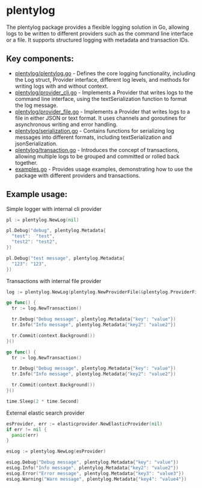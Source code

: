 # plentylog

The plentylog package provides a flexible logging solution in Go, allowing logs to be written to different providers such as the command line interface or a file. It supports structured logging with metadata and transaction IDs.

## Key components:

- [plentylog/plentylog.go]() - Defines the core logging functionality, including the Log struct, Provider interface, different log levels, and methods for writing logs with and without context.
- [plentylog/provider_cli.go]() -  Implements a Provider that writes logs to the command line interface, using the textSerialization function to format the log message.
- [plentylog/provider_file.go]() - Implements a Provider that writes logs to a file in either JSON or text format. It uses channels and goroutines for asynchronous writing and error handling.
- [plentylog/serialization.go]() - Contains functions for serializing log messages into different formats, including textSerialization and jsonSerialization.
- [plentylog/transaction.go]() - Introduces the concept of transactions, allowing multiple logs to be grouped and committed or rolled back together.
- [examples.go]() - Provides usage examples, demonstrating how to use the package with different providers and transactions.

## Example usage:

Simple logger with internal cli provider

```go
pl := plentylog.NewLog(nil)

pl.Debug("debug", plentylog.Metadata{
  "test":  "test",
  "test2": "test2",
})

pl.Debug("test message", plentylog.Metadata{
  "123": "123",
})
```

Transactions with internal file provider

```go
log := plentylog.NewLog(plentylog.NewProviderFile(&plentylog.ProviderFileOptions{Format: plentylog.FormatJSON}))

go func() {
  tr := log.NewTransaction()

  tr.Debug("Debug message", plentylog.Metadata{"key": "value"})
  tr.Info("Info message", plentylog.Metadata{"key2": "value2"})

  tr.Commit(context.Background())
}()

go func() {
  tr := log.NewTransaction()

  tr.Debug("Debug message", plentylog.Metadata{"key": "value"})
  tr.Info("Info message", plentylog.Metadata{"key2": "value2"})

  tr.Commit(context.Background())
}()

time.Sleep(2 * time.Second)
```

External elastic search provider

```go
esProvider, err := elasticprovider.NewElasticProvider(nil)
if err != nil {
  panic(err)
}

esLog := plentylog.NewLog(esProvider)

esLog.Debug("Debug message", plentylog.Metadata{"key": "value"})
esLog.Info("Info message", plentylog.Metadata{"key2": "value2"})
esLog.Error("Error message", plentylog.Metadata{"key3": "value3"})
esLog.Warning("Warn message", plentylog.Metadata{"key4": "value4"})
```
